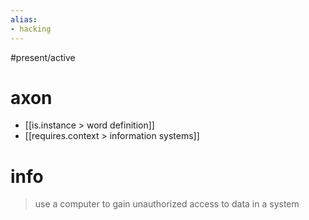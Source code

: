 ```yaml
---
alias:
- hacking
---
```

#present/active 

# axon
- [[is.instance > word definition]]
- [[requires.context > information systems]]

# info
> use a computer to gain unauthorized access to data in a system